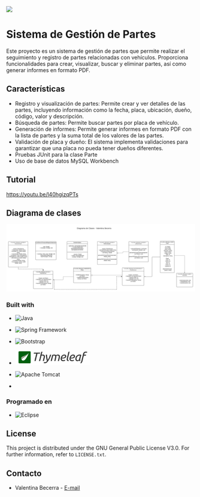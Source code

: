 <img src="https://artemisa.unbosque.edu.co/assets/ejemplos/img/logo_blanco.png" width="200"> 

# Sistema de Gestión de Partes

Este proyecto es un sistema de gestión de partes que permite realizar el seguimiento y registro de partes relacionadas con vehículos. Proporciona funcionalidades para crear, visualizar, buscar y eliminar partes, así como generar informes en formato PDF.

## Características

- Registro y visualización de partes: Permite crear y ver detalles de las partes, incluyendo información como la fecha, placa, ubicación, dueño, código, valor y descripción.
- Búsqueda de partes: Permite buscar partes por placa de vehículo.
- Generación de informes: Permite generar informes en formato PDF con la lista de partes y la suma total de los valores de las partes.
- Validación de placa y dueño: El sistema implementa validaciones para garantizar que una placa no pueda tener dueños diferentes.
- Pruebas JUnit para la clase Parte
- Uso de base de datos MySQL Workbench

## Tutorial 
https://youtu.be/l40hgizqPTs

## Diagrama de clases 

<img src="https://github.com/Valeb22/BecerraValentina_Prog2/blob/main/PF%20UML.png">


### Built with
* ![Java](https://img.shields.io/badge/java-%23ED8B00.svg?style=for-the-badge&logo=openjdk&logoColor=white)
* ![Spring Framework](https://img.shields.io/badge/Spring%20Framework-6DB33F.svg?style=](https://spring.io/))
* ![Bootstrap](https://img.shields.io/badge/bootstrap-%23563D7C.svg?style=for-the-badge&logo=bootstrap&logoColor=white)
* <img src="https://raw.githubusercontent.com/thymeleaf/thymeleaf-org/main/artwork/thymeleaf%202016/thymeleaf_logo_white.png" alt="Thymeleaf Logo" width="200px">

* ![Apache Tomcat](https://img.shields.io/badge/apache%20tomcat-%23F8DC75.svg?style=for-the-badge&logo=apache-tomcat&logoColor=black)
* 
### Programado en
* ![Eclipse](https://img.shields.io/badge/Eclipse-FE7A16.svg?style=for-the-badge&logo=Eclipse&logoColor=white)


## License
This project is distributed under the GNU General Public License V3.0. For further information, refer to ```LICENSE.txt```.
          
 ## Contacto
 * Valentina Becerra - [E-mail](mailto:vbecerras@unbosque.edu.co)
